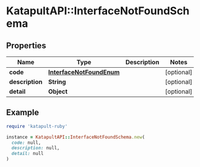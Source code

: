 # KatapultAPI::InterfaceNotFoundSchema

## Properties

| Name | Type | Description | Notes |
| ---- | ---- | ----------- | ----- |
| **code** | [**InterfaceNotFoundEnum**](InterfaceNotFoundEnum.md) |  | [optional] |
| **description** | **String** |  | [optional] |
| **detail** | **Object** |  | [optional] |

## Example

```ruby
require 'katapult-ruby'

instance = KatapultAPI::InterfaceNotFoundSchema.new(
  code: null,
  description: null,
  detail: null
)
```


